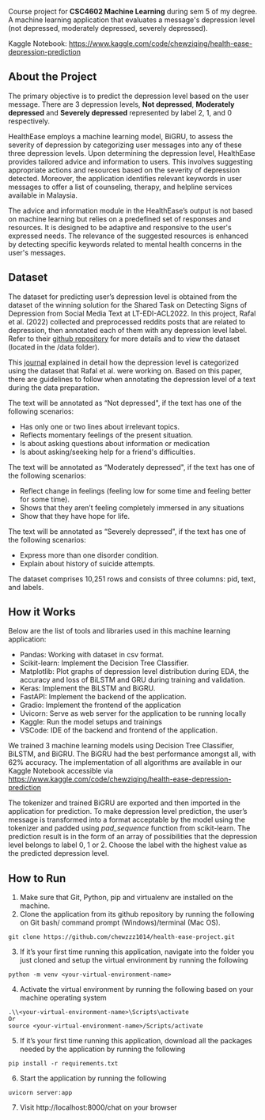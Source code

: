 Course project for **CSC4602 Machine Learning** during sem 5 of my degree. A machine learning application that evaluates a message's depression level (not depressed, moderately depressed, severely depressed). 

Kaggle Notebook: https://www.kaggle.com/code/chewziqing/health-ease-depression-prediction

## About the Project
The primary objective is to predict the depression level based on the user message. There are 3 depression levels, **Not depressed**, **Moderately depressed** and **Severely depressed** represented by label 2, 1, and 0 respectively. 

HealthEase employs a machine learning model, BiGRU, to assess the severity of depression by categorizing user messages into any of these three depression levels. Upon determining the depression level, HealthEase provides tailored advice and information to users. This involves suggesting appropriate actions and resources based on the severity of depression detected. Moreover, the application identifies relevant keywords in user messages to offer a list of counseling, therapy, and helpline services available in Malaysia.

The advice and information module in the HealthEase’s output is not based on machine learning but relies on a predefined set of responses and resources. It is designed to be adaptive and responsive to the user's expressed needs. The relevance of the suggested resources is enhanced by detecting specific keywords related to mental health concerns in the user's messages.

## Dataset
The dataset for predicting user’s depression level is obtained from the dataset of the winning solution for the Shared Task on Detecting Signs of Depression from Social Media Text at LT-EDI-ACL2022. In this project, Rafal et al. (2022) collected and preprocessed reddits posts that are related to depression, then annotated each of them with any depression level label. Refer to their [github repository](https://github.com/rafalposwiata/depression-detection-lt-edi-2022) for more details and to view the dataset (located in the /data folder). 

This [journal](https://arxiv.org/abs/2202.03047) explained in detail how the depression level is categorized using the dataset that Rafal et al. were working on. Based on this paper, there are guidelines to follow when annotating the depression level of a text during the data preparation. 

The text will be annotated as “Not depressed", if the text has one of the following scenarios:
 - Has only one or two lines about irrelevant topics.
 - Reflects momentary feelings of the present situation.
 - Is about asking questions about information or medication
 - Is about asking/seeking help for a friend's difficulties.

The text will be annotated as “Moderately depressed", if the text has one of the following scenarios:
- Reflect change in feelings (feeling low for some time and feeling better for some time).
- Shows that they aren’t feeling completely immersed in any situations
- Show that they have hope for life.

The text will be annotated as “Severely depressed", if the text has one of the following scenarios:
- Express more than one disorder condition.
- Explain about history of suicide attempts.

The dataset comprises 10,251 rows and consists of three columns: pid, text, and labels.

## How it Works
Below are the list of tools and libraries used in this machine learning application:
 - Pandas: Working with dataset in csv format.
 - Scikit-learn: Implement the Decision Tree Classifier.
 - Matplotlib: Plot graphs of depression level distribution during EDA, the accuracy and loss of BiLSTM and GRU during training and validation.
 - Keras: Implement the BiLSTM and BiGRU.
 - FastAPI: Implement the backend of the application.
 - Gradio: Implement the frontend of the application
 - Uvicorn: Serve as web server for the application to be running locally
 - Kaggle: Run the model setups and trainings
- VSCode: IDE of the backend and frontend of the application.

We trained 3 machine learning models using Decision Tree Classifier, BiLSTM, and BiGRU. The BiGRU had the best performance amongst all, with 62% accuracy.  The implementation of all algorithms are available in our Kaggle Notebook accessible via https://www.kaggle.com/code/chewziqing/health-ease-depression-prediction  

The tokenizer and trained BiGRU are exported and then imported in the application for prediction. To make depression level prediction, the user’s message is transformed into a format acceptable by the model using the tokenizer and padded using _pad_sequence_ function from scikit-learn. The prediction result is in the form of an array of possibilities that the depression level belongs to label 0, 1 or 2. Choose the label with the highest value as the predicted depression level.

 
## How to Run
1. Make sure that Git, Python, pip and virtualenv are installed on the machine.
2. Clone the application from its github repository by running the following on Git bash/ command prompt (Windows)/terminal (Mac OS).
```
git clone https://github.com/chewzzz1014/health-ease-project.git
```
3. If it’s your first time running this application, navigate into the folder you just cloned and setup the virtual environment by running the following
```
python -m venv <your-virtual-environment-name>
```
4. Activate the virtual environment by running the following based on your machine operating system

```
.\\<your-virtual-environment-name>\Scripts\activate
Or
source <your-virtual-environment-name>/Scripts/activate
```

5. If it’s your first time running this application, download all the packages needed by the application by running the following
```
pip install -r requirements.txt
```

6. Start the application by running the following
```
uvicorn server:app
```
7. Visit http://localhost:8000/chat on your browser





